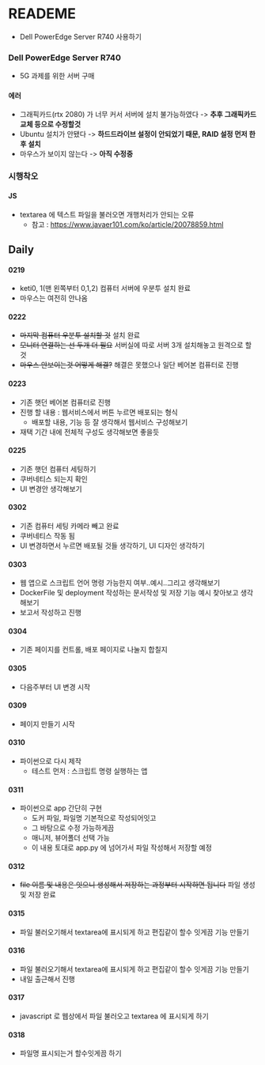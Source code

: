 # READEME

- Dell PowerEdge Server R740 사용하기



### Dell PowerEdge Server R740 

- 5G 과제를 위한 서버 구매



#### 에러

- 그래픽카드(rtx 2080) 가 너무 커서 서버에 설치 불가능하였다 -> **추후 그래픽카드 교체 등으로 수정할것**
- Ubuntu 설치가 안됐다 -> **하드드라이브 설정이 안되었기 때문, RAID 설정 먼저 한 후 설치**
- 마우스가 보이지 않는다 -> **아직 수정중**





### 시행착오

#### JS

- textarea 에 텍스트 파일을 불러오면 개행처리가 안되는 오류
  - 참고 : https://www.javaer101.com/ko/article/20078859.html





## Daily

#### 0219

- keti0, 1(맨 왼쪽부터 0,1,2) 컴퓨터 서버에 우분투 설치 완료
- 마우스는 여전히 안나옴 



#### 0222

- ~~마지막 컴퓨터 우분투 설치할 것~~ 설치 완료
- ~~모니터 연결하는 선 두개 더 필요~~ 서버실에 따로 서버 3개 설치해놓고 원격으로 할것
- ~~마우스 안보이는것 어떻게 해결?~~ 해결은 못했으나 일단 베어본 컴퓨터로 진행



#### 0223

- 기존 햇던 베어본 컴퓨터로 진행
- 진행 할 내용 : 웹서비스에서 버튼 누르면 배포되는 형식
  - 배포할 내용, 기능 등 잘 생각해서 웹서비스 구성해보기
- 재택 기간 내에 전체적 구성도 생각해보면 좋을듯



#### 0225

- 기존 햇던 컴퓨터 세팅하기
- 쿠버네티스 되는지 확인
- UI 변경안 생각해보기



#### 0302

- 기존 컴퓨터 세팅 카메라 빼고 완료
- 쿠버네티스 작동 됨
- UI 변경하면서 누르면 배포될 것들 생각하기, UI  디자인 생각하기



#### 0303

- 웹 앱으로 스크립트 언어 명령 가능한지 여부..예시..그리고 생각해보기
- DockerFile  및 deployment 작성하는 문서작성 및 저장 기능 예시 찾아보고 생각해보기
- 보고서 작성하고 진행





#### 0304

- 기존 페이지를 컨트롤, 배포 페이지로 나눌지 합칠지 



#### 0305

- 다음주부터 UI 변경 시작



#### 0309

- 페이지 만들기 시작



#### 0310

- 파이썬으로 다시 제작 
  - 테스트 먼저 : 스크립트 명령 실행하는 앱



#### 0311

- 파이썬으로 app 간단히 구현
  - 도커 파일, 파일명 기본적으로 작성되어잇고
  - 그 바탕으로 수정 가능하게끔
  - 매니저, 뷰어폴더 선택 가능
  - 이 내용 토대로 app.py 에 넘어가서 파일 작성해서 저장할 예정



#### 0312

- ~~file 이름 및 내용은 잇으니 생성해서 저장하는 과정부터 시작하면 됩니다~~ 파일 생성및 저장 완료



#### 0315

- 파일 불러오기해서 textarea에 표시되게 하고 편집같이 할수 잇게끔 기능 만들기



#### 0316

- 파일 불러오기해서 textarea에 표시되게 하고 편집같이 할수 잇게끔 기능 만들기
- 내일 출근해서 진행



#### 0317

- javascript 로 웹상에서 파일 불러오고 textarea 에 표시되게 하기



#### 0318

- 파일명 표시되는거 할수잇게끔 하기